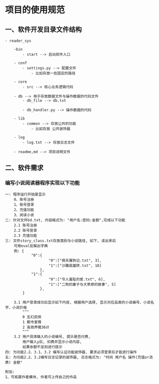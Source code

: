 # 项目的使用规范
## 一、软件开发目录文件结构
    - reader_sys
    
        -bin
            - start --> 启动软件入口
            
        - conf
            - settings.py --> 配置文件
                - 比如存放一些固定的路径
            
        - core
            - src --> 核心业务逻辑代码
            
        - db --> 用于存放数据文件与操作数据的代码文件
            - db_file --> db.txt
            
            - db_handler.py --> 操作数据的代码
        
        - lib
            - common --> 存放公共的功能
                - 比如存放 公共装饰器
        
        - log
            - log.txt --> 存放日志文件
        
        - readme,md --> 项目说明文件
        
## 二、软件需求
### 编写小说阅读器程序实现以下功能
    一: 程序运行开始是显示
        0、账号注册
        1、账号登录
        2、充值功能
        3、阅读小说
    二: 针对文件bd.txt, 内容格式为: "用户名:密码:金额",完成以下功能
        2.1 账号注册
        2.2 账号登录
        2.3 充值功能
    三: 文件story_class.txt存放类别与小说路径, 如下, 读出来后
        可用eval反解出字典
        例: {
                "0":{
                        "0":["倚天屠狗记.txt", 3], 
                        "1":["沙雕英雄转.txt", 10]
                    },
                "1":{
                        "0":["令人羞耻的爱.txt", 6], 
                        "1":["二狗的妻子与大草原的故事", 5]
                    },
            }
        
        3.1 用户登录成功后显示如下内容, 根据用户选择, 显示对应品类的小说编号、小说名字、小说价格
            """
            0 玄幻武侠
            1 都市爱情
            2 高效养猪36计
            """
        3.2 用户具体输入的小说编号, 提示是否付费, 
            用户输入y后, 扣费并显示小说内容,
            如果余额不足则进行提示
    四: 为功能2.2、3.1、3.2 编写认证功能装饰器, 要求必须登录后才能进行操作
    五: 为功能2.2、3.2编写日志记录的装饰器, 日志格式为: "时间 用户名 操作(充值or消费) 金额"
    
    附加:
    1、可拓展作者模块, 作者可上传自己的作品